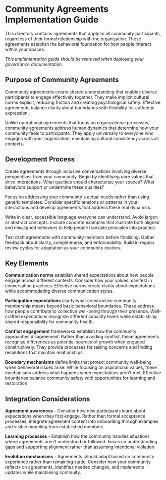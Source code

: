 # Community Agreements Implementation Guide

This directory contains agreements that apply to all community participants, regardless of their formal relationship with the organization. These agreements establish the behavioral foundation for how people interact within your spaces.

*This implementation guide should be removed when deploying your governance documentation.*

## Purpose of Community Agreements

Community agreements create shared understanding that enables diverse participants to engage effectively together. They make implicit cultural norms explicit, reducing friction and creating psychological safety. Effective agreements balance clarity about boundaries with flexibility for authentic expression.

Unlike operational agreements that focus on organizational processes, community agreements address human dynamics that determine how your community feels to participants. They apply universally to everyone who engages with your organization, maintaining cultural consistency across all contexts.

## Development Process

Create agreements through inclusive conversations involving diverse perspectives from your community. Begin by identifying core values that drive interactions. What qualities should characterize your spaces? What behaviors support or undermine these qualities?

Focus on addressing your community's actual needs rather than using generic templates. Consider specific tensions or patterns in your interactions and develop agreements that address these real dynamics.

Write in clear, accessible language everyone can understand. Avoid jargon or abstract concepts. Include concrete examples that illustrate both aligned and misaligned behaviors to help people translate principles into practice.

Test draft agreements with community members before finalizing. Gather feedback about clarity, completeness, and enforceability. Build in regular review cycles for adaptation as your community evolves.

## Key Elements

**Communication norms** establish shared expectations about how people engage across different contexts. Consider how your values manifest in conversation practices. Effective norms create clarity about expectations while accommodating diverse communication styles.

**Participation expectations** clarify what constructive community membership means beyond basic behavioral boundaries. These address how people contribute to collective well-being through their presence. Well-crafted expectations recognize different capacity levels while establishing shared responsibility for community health.

**Conflict engagement** frameworks establish how the community approaches disagreement. Rather than avoiding conflict, these agreements recognize differences as potential sources of growth when engaged constructively. They provide processes for raising concerns and finding resolutions that maintain relationships.

**Boundary mechanisms** define limits that protect community well-being when behavioral issues arise. While focusing on aspirational values, these mechanisms address what happens when expectations aren't met. Effective boundaries balance community safety with opportunities for learning and restoration.

## Integration Considerations

**Agreement awareness** - Consider how new participants learn about expectations when they first engage. Rather than formal acceptance processes, integrate agreement content into onboarding through examples and visible modeling from established members.

**Learning processes** - Establish how the community handles situations where agreements aren't understood or followed. Focus on understanding gaps and supporting alignment rather than assuming intentional violation.

**Evolution mechanisms** - Agreements should adapt based on community experience rather than remaining static. Consider how your community reflects on agreements, identifies needed changes, and implements updates while maintaining continuity.